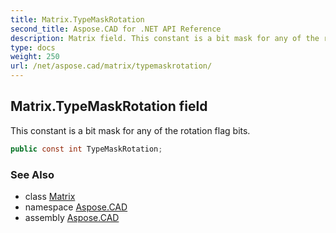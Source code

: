 ```yaml
---
title: Matrix.TypeMaskRotation
second_title: Aspose.CAD for .NET API Reference
description: Matrix field. This constant is a bit mask for any of the rotation flag bits
type: docs
weight: 250
url: /net/aspose.cad/matrix/typemaskrotation/
---
```

## Matrix.TypeMaskRotation field

This constant is a bit mask for any of the rotation flag bits.

```csharp
public const int TypeMaskRotation;
```

### See Also

* class [Matrix](../)
* namespace [Aspose.CAD](../../matrix/)
* assembly [Aspose.CAD](../../../)


